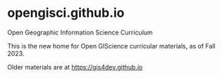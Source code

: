 # opengisci.github.io
Open Geographic Information Science Curriculum

This is the new home for Open GIScience curricular materials, as of Fall 2023.

Older materials are at <https://gis4dev.github.io>
